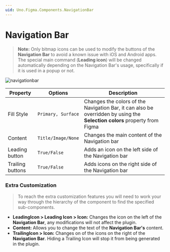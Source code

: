 ```yaml
---
uid: Uno.Figma.Components.NavigationBar
---
```


# Navigation Bar

> **Note:** Only bitmap icons can be used to modify the buttons of the **Navigation Bar** to avoid a known issue with iOS and Android apps. The special main command (**Leading icon**) will be changed automatically depending on the Navigation Bar's usage, specifically if it is used in a popup or not. 



![navigationbar](./images/navigationbar.png)

| Property       | Options            | Description                                                  |
| -------------- | ------------------ | ------------------------------------------------------------ |
| Fill Style     | `Primary, Surface` | Changes the colors of the Navigation Bar, it can also be overridden by using the **Selection colors** property from Figma |
| Content        | `Title/Image/None` | Changes the main content of the Navigation bar               |
| Leading button | `True/False`       | Adds an icon on the left side of the Navigation bar          |
| Trailing buttons | `True/False`       | Adds icons on the right side of the Navigation bar           |

### Extra Customization

> To reach the extra customization features you will need to work your way through the hierarchy of the component to find the specified sub-components.  

- **LeadingIcon > Leading Icon > Icon:** Changes the icon on the left of the **Navigation Bar**, any modifications will not affect the plugin. 
- **Content:** Allows you to change the text of the **Navigation Bar's** content.
- **TrailingIcon > Icon:** Changes on of the icons on the right of the **Navigation Bar**. Hiding a Trailing Icon will stop it from being generated in the plugin.